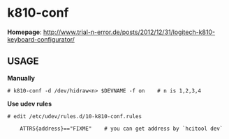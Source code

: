 k810-conf
==========

**Homepage**: http://www.trial-n-error.de/posts/2012/12/31/logitech-k810-keyboard-configurator/

## USAGE

**Manually**

```
# k810-conf -d /dev/hidraw<n> $DEVNAME -f on    # n is 1,2,3,4
```

**Use udev rules**

```
# edit /etc/udev/rules.d/10-k810-conf.rules

    ATTRS{address}=="FIXME"    # you can get address by `hcitool dev`
```
